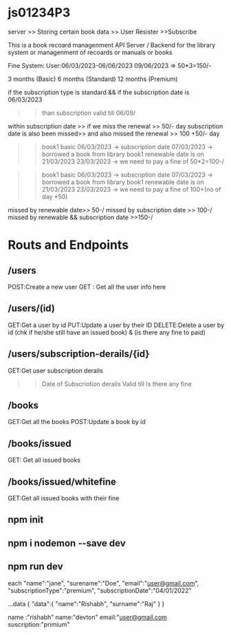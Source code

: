 # js01234P3

server >> Storing certain book data
       >> User Resister
       >>Subscribe


This is a book recoard managenment API Server / Backend for the library system or managenment of recoards or manuals or books

Fine System:
User:06/03/2023-06/06/2023
09/06/2023 => 50*3=150/-

3 months  (Basic)
6 months  (Standard)
12 months  (Premium)

if the subscription type is standard && if the subscription date is 06/03/2023
>> than subscription valid till 06/09/

within subscription date >> if we miss the renewal >> 50/- day
subscription date is also been missed>> and also missed the renewal >> 100 +50/- day


>>book1
>> basic 
>> 06/03/2023 -> subscription date
>> 07/03/2023 -> borrowed a book from library
>> book1 renewable date is on 21/03/2023
>> 23/03/2023 -> we need to pay a fine of 50*2=100-/



>>book1
>> basic 
>> 06/03/2023 -> subscription date
>> 07/03/2023 -> borrowed a book from library
>> book1 renewable date is on 21/03/2023
>> 23/03/2023 -> we need to pay a fine of 100+(no of day *50)

missed by renewable date>> 50-/
missed by subscription date >> 100-/
missed by renewable && subscription date >>150-/



# Routs and Endpoints

## /users
POST:Create a new user
GET : Get all the user info here

## /users/(id)
GET:Get a user by id
PUT:Update a user by their ID
DELETE:Delete a user by id (chk if he/she still have an issued book) & (is there any fine to paid)

## /users/subscription-derails/{id}
GET:Get user subscription derails
>> Date of Subscriotion derails
>> Valid till
>> Is there any fine

## /books
GET:Get all the books
POST:Update a book by id


## /books/issued
GET: Get all issued books

## /books/issued/whitefine
GET:Get all issued books with their fine

## npm init
## npm i nodemon --save dev
## npm run dev





each
 "name":"jane",
        "surename":"Doe",
        "email":"user@gmail.com",
        "subscriptionType":"premium",
        "subscriptionDate":"04/01/2022"




...data        {
  "data":{
    "name":"Rishabh",
    "surname":"Raj"
  }
}


name :"rishabh"
name:"devton"
email:"user@gmail.com
suscription:"primium"